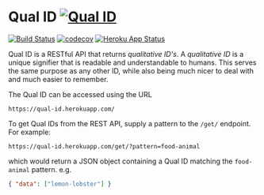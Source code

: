 # Qual ID [![Qual ID](https://img.shields.io/endpoint?url=https%3A%2F%2Fqual-id.herokuapp.com%2Fbadge-endpoint%2F)](https://github.com/gabrielbarker/qual-id)

[![Build Status](https://travis-ci.com/gabrielbarker/qual-id.svg?branch=main)](https://travis-ci.com/gabrielbarker/qual-id)
[![codecov](https://codecov.io/gh/gabrielbarker/qual-id/branch/main/graph/badge.svg)](https://codecov.io/gh/gabrielbarker/qual-id)
[![Heroku App Status](http://heroku-shields.herokuapp.com/qual-id)](https://qual-id.herokuapp.com)

Qual ID is a RESTful API that returns _qualitative ID's_. A _qualitative ID_ is a unique signifier that is readable and understandable to humans. This serves the same purpose as any other ID, while also being much nicer to deal with and much easier to remember.

The Qual ID can be accessed using the URL

```
https://qual-id.herokuapp.com/
```

To get Qual IDs from the REST API, supply a pattern to the `/get/` endpoint. For example:

```
https://qual-id.herokuapp.com/get/?pattern=food-animal
```

which would return a JSON object containing a Qual ID matching the `food-animal` pattern. e.g.

```json
{ "data": ["lemon-lobster"] }
```
